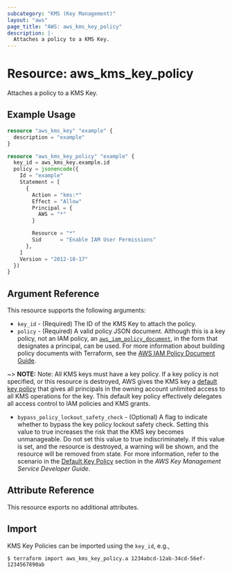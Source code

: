 ```yaml
---
subcategory: "KMS (Key Management)"
layout: "aws"
page_title: "AWS: aws_kms_key_policy"
description: |-
  Attaches a policy to a KMS Key.
---
```


# Resource: aws_kms_key_policy

Attaches a policy to a KMS Key.

## Example Usage

```terraform
resource "aws_kms_key" "example" {
  description = "example"
}

resource "aws_kms_key_policy" "example" {
  key_id = aws_kms_key.example.id
  policy = jsonencode({
    Id = "example"
    Statement = [
      {
        Action = "kms:*"
        Effect = "Allow"
        Principal = {
          AWS = "*"
        }

        Resource = "*"
        Sid      = "Enable IAM User Permissions"
      },
    ]
    Version = "2012-10-17"
  })
}
```

## Argument Reference

This resource supports the following arguments:

* `key_id` - (Required) The ID of the KMS Key to attach the policy.
* `policy` - (Required) A valid policy JSON document. Although this is a key policy, not an IAM policy, an [`aws_iam_policy_document`](https://registry.terraform.io/providers/hashicorp/aws/latest/docs/data-sources/iam_policy_document), in the form that designates a principal, can be used. For more information about building policy documents with Terraform, see the [AWS IAM Policy Document Guide](https://learn.hashicorp.com/terraform/aws/iam-policy).

~> **NOTE:** Note: All KMS keys must have a key policy. If a key policy is not specified, or this resource is destroyed, AWS gives the KMS key a [default key policy](https://docs.aws.amazon.com/kms/latest/developerguide/key-policies.html#key-policy-default) that gives all principals in the owning account unlimited access to all KMS operations for the key. This default key policy effectively delegates all access control to IAM policies and KMS grants.

* `bypass_policy_lockout_safety_check` - (Optional) A flag to indicate whether to bypass the key policy lockout safety check.
Setting this value to true increases the risk that the KMS key becomes unmanageable. Do not set this value to true indiscriminately. If this value is set, and the resource is destroyed, a warning will be shown, and the resource will be removed from state.
For more information, refer to the scenario in the [Default Key Policy](https://docs.aws.amazon.com/kms/latest/developerguide/key-policies.html#key-policy-default-allow-root-enable-iam) section in the _AWS Key Management Service Developer Guide_.

## Attribute Reference

This resource exports no additional attributes.

## Import

KMS Key Policies can be imported using the `key_id`, e.g.,

```
$ terraform import aws_kms_key_policy.a 1234abcd-12ab-34cd-56ef-1234567890ab
```
